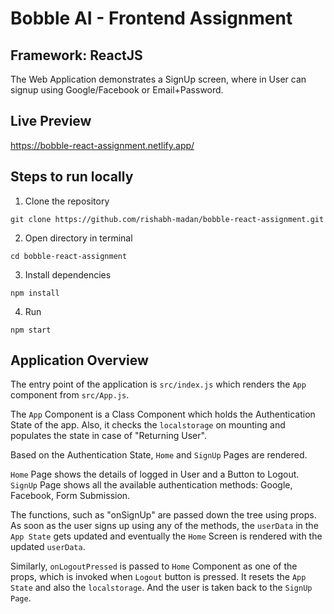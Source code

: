 # Bobble AI - Frontend Assignment
## Framework: ReactJS

The Web Application demonstrates a SignUp screen, where in User can signup using Google/Facebook or Email+Password.

## Live Preview
https://bobble-react-assignment.netlify.app/

## Steps to run locally
1. Clone the repository
```
git clone https://github.com/rishabh-madan/bobble-react-assignment.git
```
2. Open directory in terminal
```
cd bobble-react-assignment
```
3. Install dependencies
```
npm install
```
4. Run
```
npm start
```

## Application Overview

The entry point of the application is ```src/index.js``` which renders the ```App``` component from ```src/App.js```.

The ```App``` Component is a Class Component which holds the Authentication State of the app. Also, it checks the ```localstorage``` on mounting and populates the state in case of "Returning User".

Based on the Authentication State, ```Home``` and ```SignUp``` Pages are rendered.

```Home``` Page shows the details of logged in User and a Button to Logout.
```SignUp``` Page shows all the available authentication methods: Google, Facebook, Form Submission.

The functions, such as "onSignUp" are passed down the tree using props. As soon as the user signs up using any of the methods, the ```userData``` in the ```App State``` gets updated and eventually the ```Home``` Screen is rendered with the updated ```userData```.

Similarly, ```onLogoutPressed``` is passed to ```Home``` Component as one of the props, which is invoked when ```Logout``` button is pressed. It resets the ```App State``` and also the ```localstorage```. And the user is taken back to the ```SignUp Page```.

